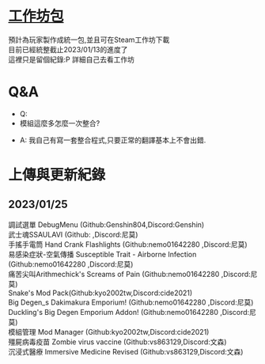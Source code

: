 # [工作坊包](https://steamcommunity.com/sharedfiles/filedetails/?id=2730159518)
預計為玩家製作成統一包,並且可在Steam工作坊下載    
目前已經統整截止2023/01/13的進度了  
這裡只是留個紀錄:P 詳細自己去看工作坊
# Q&A
* Q:
* 模組這麼多怎麼一次整合?
+ A:
  我自己有寫一套整合程式,只要正常的翻譯基本上不會出錯.
# 上傳與更新紀錄
## 2023/01/25
調試選單 DebugMenu (Github:Genshin804,Discord:Genshin)  
武士魂SSAULAVI (Github: ,Discord:尼莫)  
手搖手電筒 Hand Crank Flashlights (Github:nemo01642280 ,Discord:尼莫)  
易感染症狀-空氣傳播 Susceptible Trait - Airborne Infection (Github:nemo01642280 ,Discord:尼莫)  
痛苦尖叫Arithmechick's Screams of Pain (Github:nemo01642280 ,Discord:尼莫)  
Snake's Mod Pack(Github:kyo2002tw,Discord:cide2021)  
Big Degen_s Dakimakura Emporium! (Github:nemo01642280 ,Discord:尼莫)  
Duckling's Big Degen Emporium Addon! (Github:nemo01642280 ,Discord:尼莫)  
模組管理 Mod Manager (Github:kyo2002tw,Discord:cide2021)  
殭屍病毒疫苗 Zombie virus vaccine (Github:vs863129,Discord:文森)  
沉浸式醫療 Immersive Medicine Revised (Github:vs863129,Discord:文森)  

